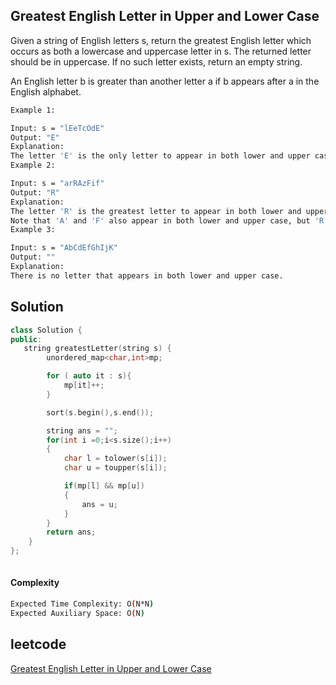 ## Greatest English Letter in Upper and Lower Case
Given a string of English letters s, return the greatest English letter which occurs as both a lowercase and uppercase letter in s. The returned letter should be in uppercase. If no such letter exists, return an empty string.

An English letter b is greater than another letter a if b appears after a in the English alphabet.
```bash 
Example 1:

Input: s = "lEeTcOdE"
Output: "E"
Explanation:
The letter 'E' is the only letter to appear in both lower and upper case.
Example 2:

Input: s = "arRAzFif"
Output: "R"
Explanation:
The letter 'R' is the greatest letter to appear in both lower and upper case.
Note that 'A' and 'F' also appear in both lower and upper case, but 'R' is greater than 'F' or 'A'.
Example 3:

Input: s = "AbCdEfGhIjK"
Output: ""
Explanation:
There is no letter that appears in both lower and upper case.
```

## Solution 

```cpp
class Solution {
public:
   string greatestLetter(string s) {
        unordered_map<char,int>mp;

        for ( auto it : s){
            mp[it]++;
        }

        sort(s.begin(),s.end());

        string ans = "";
        for(int i =0;i<s.size();i++)
        {
            char l = tolower(s[i]);
            char u = toupper(s[i]);

            if(mp[l] && mp[u])
            {
                ans = u;
            }
        }
        return ans;
    }
};
  
```
#### Complexity
```bash
Expected Time Complexity: O(N*N)
Expected Auxiliary Space: O(N)
```
## leetcode
[Greatest English Letter in Upper and Lower Case](https://leetcode.com/problems/greatest-english-letter-in-upper-and-lower-case/description/)

